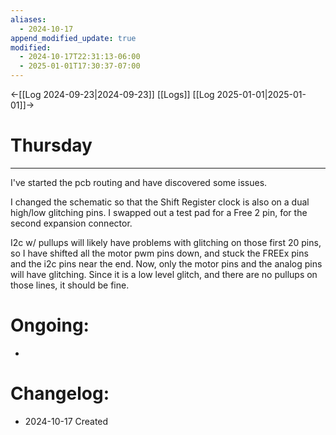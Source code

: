 ```yaml
---
aliases:
  - 2024-10-17
append_modified_update: true
modified:
  - 2024-10-17T22:31:13-06:00
  - 2025-01-01T17:30:37-07:00
---
```

←[[Log 2024-09-23|2024-09-23]] [[Logs]] [[Log 2025-01-01|2025-01-01]]→
# Thursday
___

I've started the pcb routing and have discovered some issues.

I changed the schematic so that the Shift Register clock is also on a dual high/low glitching pins. I swapped out a test pad for a Free 2 pin, for the second expansion connector.

I2c w/ pullups will likely have problems with glitching on those first 20 pins, so I have shifted all the motor pwm pins down, and stuck the FREEx pins and the i2c pins near the end. Now, only the motor pins and the analog pins will have glitching. Since it is a low level glitch, and there are no pullups on those lines, it should be fine.


# Ongoing:
- 
# Changelog:
- 2024-10-17 Created